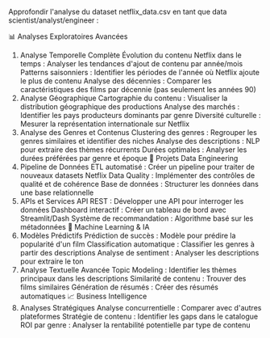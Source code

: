 Approfondir l'analyse du dataset 
netflix_data.csv
 en tant que data scientist/analyst/engineer :

📊 Analyses Exploratoires Avancées
1. Analyse Temporelle Complète
Évolution du contenu Netflix dans le temps : Analyser les tendances d'ajout de contenu par année/mois
Patterns saisonniers : Identifier les périodes de l'année où Netflix ajoute le plus de contenu
Analyse des décennies : Comparer les caractéristiques des films par décennie (pas seulement les années 90)
2. Analyse Géographique
Cartographie du contenu : Visualiser la distribution géographique des productions
Analyse des marchés : Identifier les pays producteurs dominants par genre
Diversité culturelle : Mesurer la représentation internationale sur Netflix
3. Analyse des Genres et Contenus
Clustering des genres : Regrouper les genres similaires et identifier des niches
Analyse des descriptions : NLP pour extraire des thèmes récurrents
Durées optimales : Analyser les durées préférées par genre et époque
🔧 Projets Data Engineering
4. Pipeline de Données
ETL automatisé : Créer un pipeline pour traiter de nouveaux datasets Netflix
Data Quality : Implémenter des contrôles de qualité et de cohérence
Base de données : Structurer les données dans une base relationnelle
5. APIs et Services
API REST : Développer une API pour interroger les données
Dashboard interactif : Créer un tableau de bord avec Streamlit/Dash
Système de recommandation : Algorithme basé sur les métadonnées
🤖 Machine Learning & IA
6. Modèles Prédictifs
Prédiction de succès : Modèle pour prédire la popularité d'un film
Classification automatique : Classifier les genres à partir des descriptions
Analyse de sentiment : Analyser les descriptions pour extraire le ton
7. Analyse Textuelle Avancée
Topic Modeling : Identifier les thèmes principaux dans les descriptions
Similarité de contenu : Trouver des films similaires
Génération de résumés : Créer des résumés automatiques
📈 Business Intelligence
8. Analyses Stratégiques
Analyse concurrentielle : Comparer avec d'autres plateformes
Stratégie de contenu : Identifier les gaps dans le catalogue
ROI par genre : Analyser la rentabilité potentielle par type de contenu